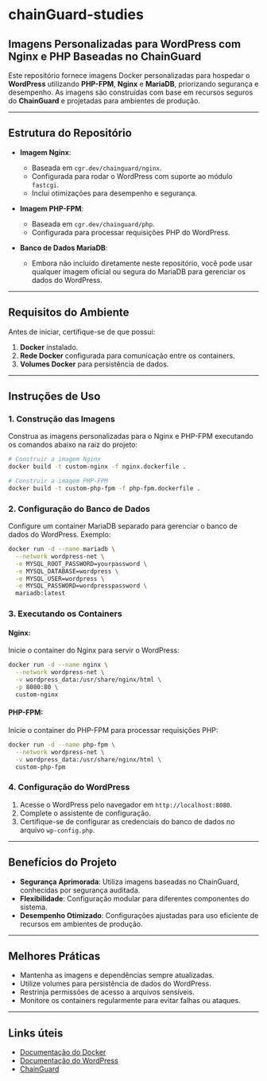 # chainGuard-studies

## Imagens Personalizadas para WordPress com Nginx e PHP Baseadas no ChainGuard

Este repositório fornece imagens Docker personalizadas para hospedar o **WordPress** utilizando **PHP-FPM**, **Nginx** e **MariaDB**, priorizando segurança e desempenho. As imagens são construídas com base em recursos seguros do **ChainGuard** e projetadas para ambientes de produção.

---

## Estrutura do Repositório

- **Imagem Nginx**:
  - Baseada em `cgr.dev/chainguard/nginx`.
  - Configurada para rodar o WordPress com suporte ao módulo `fastcgi`.
  - Inclui otimizações para desempenho e segurança.

- **Imagem PHP-FPM**:
  - Baseada em `cgr.dev/chainguard/php`.
  - Configurada para processar requisições PHP do WordPress.

- **Banco de Dados MariaDB**:
  - Embora não incluído diretamente neste repositório, você pode usar qualquer imagem oficial ou segura do MariaDB para gerenciar os dados do WordPress.

---

## Requisitos do Ambiente

Antes de iniciar, certifique-se de que possui:

1. **Docker** instalado.
2. **Rede Docker** configurada para comunicação entre os containers.
3. **Volumes Docker** para persistência de dados.

---

## Instruções de Uso

### 1. Construção das Imagens

Construa as imagens personalizadas para o Nginx e PHP-FPM executando os comandos abaixo na raiz do projeto:

```bash
# Construir a imagem Nginx
docker build -t custom-nginx -f nginx.dockerfile .

# Construir a imagem PHP-FPM
docker build -t custom-php-fpm -f php-fpm.dockerfile .
```

### 2. Configuração do Banco de Dados

Configure um container MariaDB separado para gerenciar o banco de dados do WordPress. Exemplo:

```bash
docker run -d --name mariadb \
  --network wordpress-net \
  -e MYSQL_ROOT_PASSWORD=yourpassword \
  -e MYSQL_DATABASE=wordpress \
  -e MYSQL_USER=wordpress \
  -e MYSQL_PASSWORD=wordpresspassword \
  mariadb:latest
```

### 3. Executando os Containers

#### Nginx:

Inicie o container do Nginx para servir o WordPress:

```bash
docker run -d --name nginx \
  --network wordpress-net \
  -v wordpress_data:/usr/share/nginx/html \
  -p 8080:80 \
  custom-nginx
```

#### PHP-FPM:

Inicie o container do PHP-FPM para processar requisições PHP:

```bash
docker run -d --name php-fpm \
  --network wordpress-net \
  -v wordpress_data:/usr/share/nginx/html \
  custom-php-fpm
```

### 4. Configuração do WordPress

1. Acesse o WordPress pelo navegador em `http://localhost:8080`.
2. Complete o assistente de configuração.
3. Certifique-se de configurar as credenciais do banco de dados no arquivo `wp-config.php`.

---

## Benefícios do Projeto

- **Segurança Aprimorada**: Utiliza imagens baseadas no ChainGuard, conhecidas por segurança auditada.
- **Flexibilidade**: Configuração modular para diferentes componentes do sistema.
- **Desempenho Otimizado**: Configurações ajustadas para uso eficiente de recursos em ambientes de produção.

---

## Melhores Práticas

- Mantenha as imagens e dependências sempre atualizadas.
- Utilize volumes para persistência de dados do WordPress.
- Restrinja permissões de acesso a arquivos sensíveis.
- Monitore os containers regularmente para evitar falhas ou ataques.

---

## Links úteis

- [Documentação do Docker](https://docs.docker.com)
- [Documentação do WordPress](https://wordpress.org/support/)
- [ChainGuard](https://chainguard.dev)



